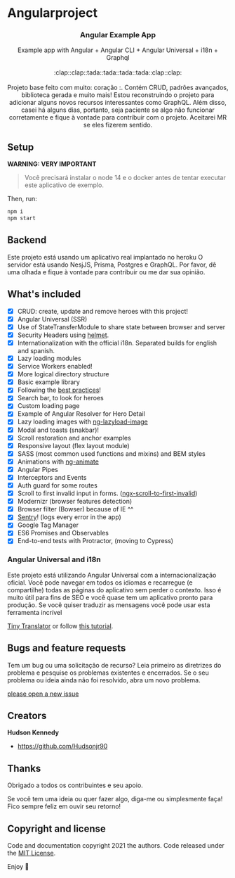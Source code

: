 # Angularproject


<p align="center">
  <h3 align="center">Angular Example App</h3>

  <p align="center">
    Example app with Angular + Angular CLI + Angular Universal + i18n + Graphql
    <br>
    <br>
    :clap::clap::tada::tada::tada::tada::clap::clap:
    <br>
    <br>
    Projeto base feito com muito: coração :. Contém CRUD, padrões avançados, biblioteca gerada e muito mais!
    Estou reconstruindo o projeto para adicionar alguns novos recursos interessantes como GraphQL. Além disso, casei há alguns dias, portanto, seja paciente se algo não funcionar corretamente e fique à vontade para contribuir com o projeto. Aceitarei MR se eles fizerem sentido.
   
  </p>
</p>


## Setup

**WARNING: VERY IMPORTANT**
> Você precisará instalar o node 14 e o docker antes de tentar executar este aplicativo de exemplo.

Then, run:
```bash
npm i
npm start
```

## Backend

Este projeto está usando um aplicativo real implantado no heroku
O servidor está usando NesjJS, Prisma, Postgres e GraphQL. Por favor, dê uma olhada e fique à vontade para contribuir ou me dar sua opinião.

## What's included

- [x] CRUD: create, update and remove heroes with this project!
- [x] Angular Universal (SSR)
- [x] Use of StateTransferModule to share state between browser and server
- [x] Security Headers using [helmet](https://helmetjs.github.io).
- [x] Internationalization with the official i18n. Separated builds for english and spanish.
- [x] Lazy loading modules
- [x] Service Workers enabled!
- [x] More logical directory structure
- [x] Basic example library
- [x] Following the [best practices](https://angular.io/guide/styleguide)!
- [x] Search bar, to look for heroes
- [x] Custom loading page
- [x] Example of Angular Resolver for Hero Detail
- [x] Lazy loading images with [ng-lazyload-image](https://github.com/tjoskar/ng-lazyload-image)
- [x] Modal and toasts (snakbar)!
- [x] Scroll restoration and anchor examples
- [x] Responsive layout (flex layout module)
- [x] SASS (most common used functions and mixins) and BEM styles
- [x] Animations with [ng-animate](https://jiayihu.github.io/ng-animate/)
- [x] Angular Pipes
- [x] Interceptors and Events
- [x] Auth guard for some routes
- [x] Scroll to first invalid input in forms.
  ([ngx-scroll-to-first-invalid](https://github.com/Ismaestro/ngx-scroll-to-first-invalid))
- [x] Modernizr (browser features detection)
- [x] Browser filter (Bowser) because of IE ^^
- [x] [Sentry](https://sentry.io)! (logs every error in the app)
- [x] Google Tag Manager
- [x] ES6 Promises and Observables
- [x] End-to-end tests with Protractor, (moving to Cypress)

### Angular Universal and i18n

Este projeto está utilizando Angular Universal com a internacionalização oficial. Você pode navegar
em todos os idiomas e recarregue (e compartilhe) todas as páginas do aplicativo sem perder o contexto.
Isso é muito útil para fins de SEO e você quase tem um aplicativo pronto para produção. Se você quiser
traduzir as mensagens você pode usar esta ferramenta incrível

[Tiny Translator](https://martinroob.github.io/tiny-translator/en/#/translate) or follow
[this tutorial](https://github.com/martinroob/ngx-i18nsupport/wiki/Tutorial-for-using-xliffmerge-with-angular-cli).


## Bugs and feature requests

Tem um bug ou uma solicitação de recurso? Leia primeiro as diretrizes do problema e pesquise os problemas existentes e encerrados. 
Se o seu problema ou ideia ainda não foi resolvido, abra um novo problema.

[please open a new issue](https://github.com/Hudsonjr90/Angularproject/issues/new)

## Creators

**Hudson Kennedy**

- <https://github.com/Hudsonjr90>

## Thanks

Obrigado a todos os contribuintes e seu apoio.

Se você tem uma ideia ou quer fazer algo, diga-me ou simplesmente faça! Fico sempre feliz em ouvir
seu retorno!



## Copyright and license

Code and documentation copyright 2021 the authors. Code released under the
[MIT License](https://github.com/Ismaestro/angular-example-app/blob/master/LICENSE).

Enjoy :metal:
